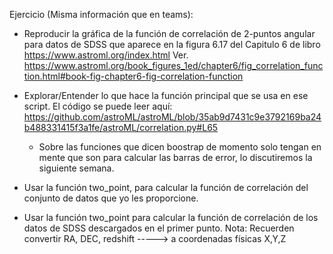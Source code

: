 Ejercicio (Misma información que en teams):

- Reproducir la gráfica de la función de correlación de 2-puntos angular para datos de SDSS que aparece en la figura 6.17
del Capitulo 6 de libro https://www.astroml.org/index.html  Ver. https://www.astroml.org/book_figures_1ed/chapter6/fig_correlation_function.html#book-fig-chapter6-fig-correlation-function 

- Explorar/Entender lo que hace la función principal que se usa en ese script. 
El código se puede leer aquí:  https://github.com/astroML/astroML/blob/35ab9d7431c9e3792169ba24b488331415f3a1fe/astroML/correlation.py#L65 
  - Sobre las funciones que dicen boostrap de momento solo tengan en mente que son para calcular las barras de error, lo discutiremos la siguiente semana. 
  
- Usar la función two_point, para calcular la función de correlación del conjunto de datos que yo les proporcione.

- Usar la función two_point  para calcular la función de correlación de los datos de SDSS descargados en el primer punto.
Nota: Recuerden convertir RA, DEC, redshift -----> a coordenadas físicas X,Y,Z 
